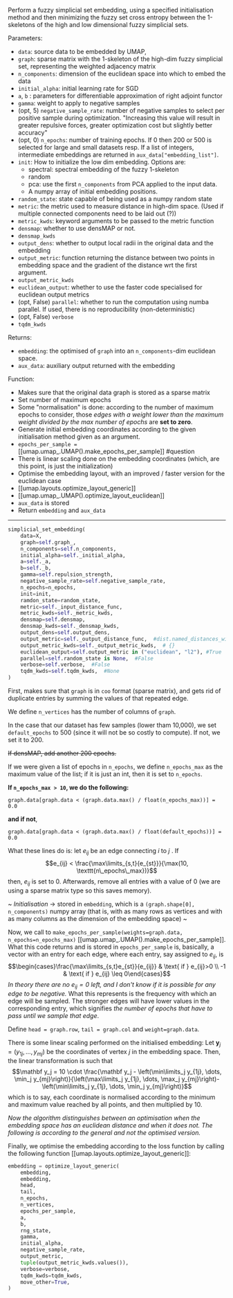 Perform a fuzzy simplicial set embedding, using a specified initialisation method and then minimizing the fuzzy set cross entropy between the 1-skeletons of the high and low dimensional fuzzy simplicial sets.

Parameters:
- `data`: source data to be embedded by UMAP, 
- `graph`: sparse matrix with the 1-skeleton of the high-dim fuzzy simplicial set, representing the weighted adjacency matrix
- `n_components`: dimension of the euclidean space into which to embed the data
- `initial_alpha`: initial learning rate for SGD
- `a`, `b` : parameters for differentiable approximation of right adjoint functor
- `gamma`: weight to apply to negative samples
- (opt, 5) `negative_sample_rate`: number of negative samples to select per positive sample during optimization. "Increasing this value will result in greater repulsive forces, greater optimization cost but slightly better accuracy"
- (opt, 0) `n_epochs`: number of training epochs. If 0 then 200 or 500 is selected for large and small datasets resp. If a list of integers, intermediate embeddings are returned in `aux_data["embedding_list"]`.
- `init`: How to initialize the low dim embedding. Options are:
	- spectral: spectral embedding of the fuzzy 1-skeleton
	- random
	- pca: use the first `n_components` from PCA applied to the input data.
	- A numpy array of initial embedding positions.
- `random_state`: state capable of being used as a numpy random state
- `metric`: the metric used to measure distance in high-dim space. (Used if multiple connected components need to be laid out (?))
- `metric_kwds`: keyword arguments to be passed to the metric function
- `densmap`: whether to use densMAP or not.
- `densmap_kwds`
- `output_dens`: whether to output local radii in the original data and the embedding
- `output_metric`: function returning the distance between two points in embedding space and the gradient of the distance wrt the first argument.
- `output_metric_kwds`
- `euclidean_output`: whether to use the faster code specialised for euclidean output metrics
- (opt, False) `parallel`: whether to run the computation using numba parallel. If used, there is no reproducibility (non-deterministic)
- (opt, False) `verbose`
- `tqdm_kwds`

Returns:
- `embedding`: the optimised of `graph` into an `n_components`-dim euclidean space.
- `aux_data`: auxiliary output returned with the embedding

Function:
- Makes sure that the original data graph is stored as a sparse matrix
- Set number of maximum epochs
- Some "normalisation" is done: according to the number of maximum epochs to consider, those *edges with a weight lower than the maximum weight divided by the max number of epochs* are **set to zero**.
- Generate initial embedding coordinates according to the given initialisation method given as an argument.
- `epochs_per_sample = ` [[umap.umap_.UMAP().make_epochs_per_sample]] #question
- There is linear scaling done on the embedding coordinates (which, are this point, is just the initialization)
- Optimise the embedding layout, with an improved / faster version for the euclidean case
- [[umap.layouts.optimize_layout_generic]]
- [[umap.umap_.UMAP().optimize_layout_euclidean]]
- `aux_data` is stored
- Return `embedding` and `aux_data`

------------

```python
simplicial_set_embedding(  
    data=X,  
    graph=self.graph_,  
    n_components=self.n_components,  
    initial_alpha=self._initial_alpha,  
    a=self._a,  
    b=self._b,  
    gamma=self.repulsion_strength,  
    negative_sample_rate=self.negative_sample_rate,  
    n_epochs=n_epochs,  
    init=init,  
    ramdon_state=random_state,  
    metric=self._input_distance_func,  
    metric_kwds=self._metric_kwds,  
    densmap=self.densmap,  
    densmap_kwds=self._densmap_kwds,  
    output_dens=self.output_dens,  
    output_metric=self._output_distance_func,  #dist.named_distances_with_gradients["euclidean"]
    output_metric_kwds=self._output_metric_kwds,  # {}
    euclidean_output=self.output_metric in ("euclidean", "l2"), #True   
    parallel=self.random_state is None,  #False
    verbose=self.verbose,  #False 
    tqdm_kwds=self.tqdm_kwds,  #None
)
```

First, makes sure that `graph` is in `coo` format (sparse matrix), and gets rid  of duplicate entries by summing the values of that repeated edge.

We define `n_vertices` has the number of columns of `graph`.

In the case that our dataset has few samples (lower tham 10,000), we set `default_epochs` to 500 (since it will not be so costly to compute). If not, we set it to 200.

~~If densMAP, add another 200 epochs.~~

If we were given a list of epochs in `n_epochs`, we define `n_epochs_max` as the maximum value of the list; if it is just an int, then it is set to `n_epochs`.

**If `n_epochs_max > 10`, we do the following:** 

	graph.data[graph.data < (graph.data.max() / float(n_epochs_max))] = 0.0

**and if not**, 

	graph.data[graph.data < (graph.data.max() / float(default_epochs))] = 0.0

What these lines do is: let $e_{ij}$ be an edge connecting $i$ to $j$ . If $$e_{ij} < \frac{\max\limits_{s,t}{e_{st}}}{\max(10, \texttt{n\_epochs\_max})}$$ then, $e_{ij}$ is set to 0. Afterwards, remove all entries with a value of 0 (we are using a sparse matrix type so this saves memory).

~
*Initialisation* -> stored in `embedding`, which is a `(graph.shape[0], n_components)` numpy array (that is, with as many rows as vertices and with as many columns as the dimension of the embedding space)
~

Now, we call to `make_epochs_per_sample(weights=graph.data, n_epochs=n_epochs_max)` [[umap.umap_.UMAP().make_epochs_per_sample]]. What this code returns and is stored in `epochs_per_sample` is, basically, a vector with an entry for each edge, where each entry, say assigned to $e_{ij}$, is $$\begin{cases}\frac{\max\limits_{s,t}e_{st}}{e_{ij}} & \text{ if } e_{ij}>0 \\ -1 & \text{ if } e_{ij} \leq 0\end{cases}$$
*In theory there are no $e_{ij}=0$ left, and I don't know if it is possible for any edge to be negative.*
What this represents is the frequency with which an edge will be sampled. The stronger edges will have lower values in the corresponding entry, which signifies *the number of epochs that have to pass until we sample that edge*.

Define `head = graph.row`, `tail = graph.col` and `weight=graph.data`.

There is some linear scaling performed on the initialised embedding:
	Let $\mathbf y_j = (y_{1j},\dots,y_{mj})$ be the coordinates of vertex $j$ in the embedding space. Then, the linear transformation is such that $$\mathbf y_j = 10 \cdot \frac{\mathbf y_j - \left(\min\limits_j y_{1j}, \dots, \min_j y_{mj}\right)}{\left(\max\limits_j y_{1j}, \dots, \max_j y_{mj}\right)-\left(\min\limits_j y_{1j}, \dots, \min_j y_{mj}\right)}$$     which is to say, each coordinate is normalised according to the minimum and maximum value reached by all points, and then multiplied by 10.

*Now the algorithm distinguishes between an optimisation when the embedding space has an euclidean distance and when it does not. The following is according to the general and not the optimised version.*

Finally, we optimise the embedding according to the loss function by calling the following function [[umap.layouts.optimize_layout_generic]]:

```python
embedding = optimize_layout_generic(  
    embedding,  
    embedding,  
    head,  
    tail,  
    n_epochs,  
    n_vertices,  
    epochs_per_sample,  
    a,  
    b,  
    rng_state,  
    gamma,  
    initial_alpha,  
    negative_sample_rate,  
    output_metric,  
    tuple(output_metric_kwds.values()),  
    verbose=verbose,  
    tqdm_kwds=tqdm_kwds,  
    move_other=True,  
)
```